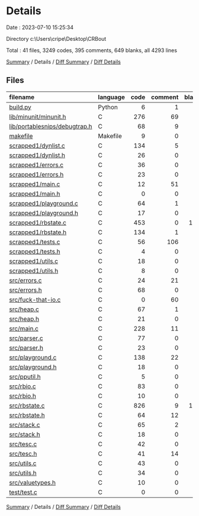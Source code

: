 # Details

Date : 2023-07-10 15:25:34

Directory c:\\Users\\cripe\\Desktop\\CRBout

Total : 41 files,  3249 codes, 395 comments, 649 blanks, all 4293 lines

[Summary](results.md) / Details / [Diff Summary](diff.md) / [Diff Details](diff-details.md)

## Files
| filename | language | code | comment | blank | total |
| :--- | :--- | ---: | ---: | ---: | ---: |
| [build.py](/build.py) | Python | 6 | 1 | 3 | 10 |
| [lib/minunit/minunit.h](/lib/minunit/minunit.h) | C | 276 | 69 | 46 | 391 |
| [lib/portablesnips/debugtrap.h](/lib/portablesnips/debugtrap.h) | C | 68 | 9 | 6 | 83 |
| [makefile](/makefile) | Makefile | 9 | 0 | 4 | 13 |
| [scrapped1/dynlist.c](/scrapped1/dynlist.c) | C | 134 | 5 | 37 | 176 |
| [scrapped1/dynlist.h](/scrapped1/dynlist.h) | C | 26 | 0 | 5 | 31 |
| [scrapped1/errors.c](/scrapped1/errors.c) | C | 36 | 0 | 8 | 44 |
| [scrapped1/errors.h](/scrapped1/errors.h) | C | 23 | 0 | 7 | 30 |
| [scrapped1/main.c](/scrapped1/main.c) | C | 12 | 51 | 5 | 68 |
| [scrapped1/main.h](/scrapped1/main.h) | C | 0 | 0 | 1 | 1 |
| [scrapped1/playground.c](/scrapped1/playground.c) | C | 64 | 1 | 14 | 79 |
| [scrapped1/playground.h](/scrapped1/playground.h) | C | 17 | 0 | 6 | 23 |
| [scrapped1/rbstate.c](/scrapped1/rbstate.c) | C | 453 | 0 | 137 | 590 |
| [scrapped1/rbstate.h](/scrapped1/rbstate.h) | C | 134 | 1 | 15 | 150 |
| [scrapped1/tests.c](/scrapped1/tests.c) | C | 56 | 106 | 10 | 172 |
| [scrapped1/tests.h](/scrapped1/tests.h) | C | 4 | 0 | 2 | 6 |
| [scrapped1/utils.c](/scrapped1/utils.c) | C | 18 | 0 | 4 | 22 |
| [scrapped1/utils.h](/scrapped1/utils.h) | C | 8 | 0 | 6 | 14 |
| [src/errors.c](/src/errors.c) | C | 24 | 21 | 12 | 57 |
| [src/errors.h](/src/errors.h) | C | 68 | 0 | 16 | 84 |
| [src/fuck-that-io.c](/src/fuck-that-io.c) | C | 0 | 60 | 0 | 60 |
| [src/heap.c](/src/heap.c) | C | 67 | 1 | 12 | 80 |
| [src/heap.h](/src/heap.h) | C | 21 | 0 | 6 | 27 |
| [src/main.c](/src/main.c) | C | 228 | 11 | 30 | 269 |
| [src/parser.c](/src/parser.c) | C | 77 | 0 | 12 | 89 |
| [src/parser.h](/src/parser.h) | C | 23 | 0 | 6 | 29 |
| [src/playground.c](/src/playground.c) | C | 138 | 22 | 29 | 189 |
| [src/playground.h](/src/playground.h) | C | 18 | 0 | 5 | 23 |
| [src/pputil.h](/src/pputil.h) | C | 5 | 0 | 2 | 7 |
| [src/rbio.c](/src/rbio.c) | C | 83 | 0 | 15 | 98 |
| [src/rbio.h](/src/rbio.h) | C | 10 | 0 | 3 | 13 |
| [src/rbstate.c](/src/rbstate.c) | C | 826 | 9 | 112 | 947 |
| [src/rbstate.h](/src/rbstate.h) | C | 64 | 12 | 12 | 88 |
| [src/stack.c](/src/stack.c) | C | 65 | 2 | 15 | 82 |
| [src/stack.h](/src/stack.h) | C | 18 | 0 | 5 | 23 |
| [src/tesc.c](/src/tesc.c) | C | 42 | 0 | 4 | 46 |
| [src/tesc.h](/src/tesc.h) | C | 41 | 14 | 17 | 72 |
| [src/utils.c](/src/utils.c) | C | 43 | 0 | 7 | 50 |
| [src/utils.h](/src/utils.h) | C | 34 | 0 | 7 | 41 |
| [src/valuetypes.h](/src/valuetypes.h) | C | 10 | 0 | 5 | 15 |
| [test/test.c](/test/test.c) | C | 0 | 0 | 1 | 1 |

[Summary](results.md) / Details / [Diff Summary](diff.md) / [Diff Details](diff-details.md)